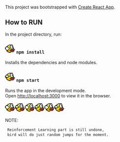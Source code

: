 This project was bootstrapped with [Create React App](https://github.com/facebook/create-react-app).

## How to RUN

In the project directory, run:


###  <img src="/public/images/bird_wing_down.png"/> `npm install` 
Installs the dependencies and node modules.

### <img src="/public/images/bird_wing_up.png"/> `npm start`

Runs the app in the development mode.<br>
Open [http://localhost:3000](http://localhost:3000) to view it in the browser.

<img src="/public/images/bird_wing_down.png"/><img src="/public/images/bird_wing_up.png"/><img src="/public/images/bird_wing_down.png"/><img src="/public/images/bird_wing_up.png"/><img src="/public/images/bird_wing_down.png"/><img src="/public/images/bird_wing_up.png"/>

NOTE:
```
 Reinforcement Learning part is still undone,
 bird will do just random jumps for the moment.
```
